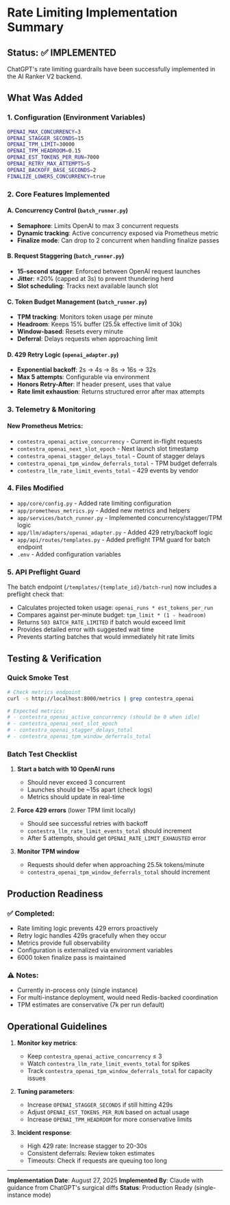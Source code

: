 # Rate Limiting Implementation Summary

## Status: ✅ IMPLEMENTED

ChatGPT's rate limiting guardrails have been successfully implemented in the AI Ranker V2 backend.

## What Was Added

### 1. Configuration (Environment Variables)
```bash
OPENAI_MAX_CONCURRENCY=3
OPENAI_STAGGER_SECONDS=15
OPENAI_TPM_LIMIT=30000
OPENAI_TPM_HEADROOM=0.15
OPENAI_EST_TOKENS_PER_RUN=7000
OPENAI_RETRY_MAX_ATTEMPTS=5
OPENAI_BACKOFF_BASE_SECONDS=2
FINALIZE_LOWERS_CONCURRENCY=true
```

### 2. Core Features Implemented

#### A. Concurrency Control (`batch_runner.py`)
- **Semaphore**: Limits OpenAI to max 3 concurrent requests
- **Dynamic tracking**: Active concurrency exposed via Prometheus metric
- **Finalize mode**: Can drop to 2 concurrent when handling finalize passes

#### B. Request Staggering (`batch_runner.py`)
- **15-second stagger**: Enforced between OpenAI request launches
- **Jitter**: ±20% (capped at 3s) to prevent thundering herd
- **Slot scheduling**: Tracks next available launch slot

#### C. Token Budget Management (`batch_runner.py`)
- **TPM tracking**: Monitors token usage per minute
- **Headroom**: Keeps 15% buffer (25.5k effective limit of 30k)
- **Window-based**: Resets every minute
- **Deferral**: Delays requests when approaching limit

#### D. 429 Retry Logic (`openai_adapter.py`)
- **Exponential backoff**: 2s → 4s → 8s → 16s → 32s
- **Max 5 attempts**: Configurable via environment
- **Honors Retry-After**: If header present, uses that value
- **Rate limit exhaustion**: Returns structured error after max attempts

### 3. Telemetry & Monitoring

#### New Prometheus Metrics:
- `contestra_openai_active_concurrency` - Current in-flight requests
- `contestra_openai_next_slot_epoch` - Next launch slot timestamp
- `contestra_openai_stagger_delays_total` - Count of stagger delays
- `contestra_openai_tpm_window_deferrals_total` - TPM budget deferrals
- `contestra_llm_rate_limit_events_total` - 429 events by vendor

### 4. Files Modified
- `app/core/config.py` - Added rate limiting configuration
- `app/prometheus_metrics.py` - Added new metrics and helpers
- `app/services/batch_runner.py` - Implemented concurrency/stagger/TPM logic
- `app/llm/adapters/openai_adapter.py` - Added 429 retry/backoff logic
- `app/api/routes/templates.py` - Added preflight TPM guard for batch endpoint
- `.env` - Added configuration variables

### 5. API Preflight Guard
The batch endpoint (`/templates/{template_id}/batch-run`) now includes a preflight check that:
- Calculates projected token usage: `openai_runs * est_tokens_per_run`
- Compares against per-minute budget: `tpm_limit * (1 - headroom)`
- Returns `503 BATCH_RATE_LIMITED` if batch would exceed limit
- Provides detailed error with suggested wait time
- Prevents starting batches that would immediately hit rate limits

## Testing & Verification

### Quick Smoke Test
```bash
# Check metrics endpoint
curl -s http://localhost:8000/metrics | grep contestra_openai

# Expected metrics:
# - contestra_openai_active_concurrency (should be 0 when idle)
# - contestra_openai_next_slot_epoch
# - contestra_openai_stagger_delays_total
# - contestra_openai_tpm_window_deferrals_total
```

### Batch Test Checklist
1. **Start a batch with 10 OpenAI runs**
   - Should never exceed 3 concurrent
   - Launches should be ~15s apart (check logs)
   - Metrics should update in real-time

2. **Force 429 errors** (lower TPM limit locally)
   - Should see successful retries with backoff
   - `contestra_llm_rate_limit_events_total` should increment
   - After 5 attempts, should get `OPENAI_RATE_LIMIT_EXHAUSTED` error

3. **Monitor TPM window**
   - Requests should defer when approaching 25.5k tokens/minute
   - `contestra_openai_tpm_window_deferrals_total` should increment

## Production Readiness

### ✅ Completed:
- Rate limiting logic prevents 429 errors proactively
- Retry logic handles 429s gracefully when they occur
- Metrics provide full observability
- Configuration is externalized via environment variables
- 6000 token finalize pass is maintained

### ⚠️ Notes:
- Currently in-process only (single instance)
- For multi-instance deployment, would need Redis-backed coordination
- TPM estimates are conservative (7k per run default)

## Operational Guidelines

1. **Monitor key metrics**:
   - Keep `contestra_openai_active_concurrency` ≤ 3
   - Watch `contestra_llm_rate_limit_events_total` for spikes
   - Track `contestra_openai_tpm_window_deferrals_total` for capacity issues

2. **Tuning parameters**:
   - Increase `OPENAI_STAGGER_SECONDS` if still hitting 429s
   - Adjust `OPENAI_EST_TOKENS_PER_RUN` based on actual usage
   - Increase `OPENAI_TPM_HEADROOM` for more conservative limits

3. **Incident response**:
   - High 429 rate: Increase stagger to 20-30s
   - Consistent deferrals: Review token estimates
   - Timeouts: Check if requests are queuing too long

---

**Implementation Date**: August 27, 2025
**Implemented By**: Claude with guidance from ChatGPT's surgical diffs
**Status**: Production Ready (single-instance mode)